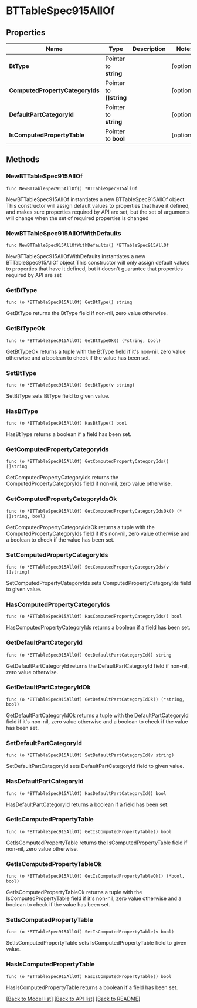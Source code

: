 # BTTableSpec915AllOf

## Properties

Name | Type | Description | Notes
------------ | ------------- | ------------- | -------------
**BtType** | Pointer to **string** |  | [optional] 
**ComputedPropertyCategoryIds** | Pointer to **[]string** |  | [optional] 
**DefaultPartCategoryId** | Pointer to **string** |  | [optional] 
**IsComputedPropertyTable** | Pointer to **bool** |  | [optional] 

## Methods

### NewBTTableSpec915AllOf

`func NewBTTableSpec915AllOf() *BTTableSpec915AllOf`

NewBTTableSpec915AllOf instantiates a new BTTableSpec915AllOf object
This constructor will assign default values to properties that have it defined,
and makes sure properties required by API are set, but the set of arguments
will change when the set of required properties is changed

### NewBTTableSpec915AllOfWithDefaults

`func NewBTTableSpec915AllOfWithDefaults() *BTTableSpec915AllOf`

NewBTTableSpec915AllOfWithDefaults instantiates a new BTTableSpec915AllOf object
This constructor will only assign default values to properties that have it defined,
but it doesn't guarantee that properties required by API are set

### GetBtType

`func (o *BTTableSpec915AllOf) GetBtType() string`

GetBtType returns the BtType field if non-nil, zero value otherwise.

### GetBtTypeOk

`func (o *BTTableSpec915AllOf) GetBtTypeOk() (*string, bool)`

GetBtTypeOk returns a tuple with the BtType field if it's non-nil, zero value otherwise
and a boolean to check if the value has been set.

### SetBtType

`func (o *BTTableSpec915AllOf) SetBtType(v string)`

SetBtType sets BtType field to given value.

### HasBtType

`func (o *BTTableSpec915AllOf) HasBtType() bool`

HasBtType returns a boolean if a field has been set.

### GetComputedPropertyCategoryIds

`func (o *BTTableSpec915AllOf) GetComputedPropertyCategoryIds() []string`

GetComputedPropertyCategoryIds returns the ComputedPropertyCategoryIds field if non-nil, zero value otherwise.

### GetComputedPropertyCategoryIdsOk

`func (o *BTTableSpec915AllOf) GetComputedPropertyCategoryIdsOk() (*[]string, bool)`

GetComputedPropertyCategoryIdsOk returns a tuple with the ComputedPropertyCategoryIds field if it's non-nil, zero value otherwise
and a boolean to check if the value has been set.

### SetComputedPropertyCategoryIds

`func (o *BTTableSpec915AllOf) SetComputedPropertyCategoryIds(v []string)`

SetComputedPropertyCategoryIds sets ComputedPropertyCategoryIds field to given value.

### HasComputedPropertyCategoryIds

`func (o *BTTableSpec915AllOf) HasComputedPropertyCategoryIds() bool`

HasComputedPropertyCategoryIds returns a boolean if a field has been set.

### GetDefaultPartCategoryId

`func (o *BTTableSpec915AllOf) GetDefaultPartCategoryId() string`

GetDefaultPartCategoryId returns the DefaultPartCategoryId field if non-nil, zero value otherwise.

### GetDefaultPartCategoryIdOk

`func (o *BTTableSpec915AllOf) GetDefaultPartCategoryIdOk() (*string, bool)`

GetDefaultPartCategoryIdOk returns a tuple with the DefaultPartCategoryId field if it's non-nil, zero value otherwise
and a boolean to check if the value has been set.

### SetDefaultPartCategoryId

`func (o *BTTableSpec915AllOf) SetDefaultPartCategoryId(v string)`

SetDefaultPartCategoryId sets DefaultPartCategoryId field to given value.

### HasDefaultPartCategoryId

`func (o *BTTableSpec915AllOf) HasDefaultPartCategoryId() bool`

HasDefaultPartCategoryId returns a boolean if a field has been set.

### GetIsComputedPropertyTable

`func (o *BTTableSpec915AllOf) GetIsComputedPropertyTable() bool`

GetIsComputedPropertyTable returns the IsComputedPropertyTable field if non-nil, zero value otherwise.

### GetIsComputedPropertyTableOk

`func (o *BTTableSpec915AllOf) GetIsComputedPropertyTableOk() (*bool, bool)`

GetIsComputedPropertyTableOk returns a tuple with the IsComputedPropertyTable field if it's non-nil, zero value otherwise
and a boolean to check if the value has been set.

### SetIsComputedPropertyTable

`func (o *BTTableSpec915AllOf) SetIsComputedPropertyTable(v bool)`

SetIsComputedPropertyTable sets IsComputedPropertyTable field to given value.

### HasIsComputedPropertyTable

`func (o *BTTableSpec915AllOf) HasIsComputedPropertyTable() bool`

HasIsComputedPropertyTable returns a boolean if a field has been set.


[[Back to Model list]](../README.md#documentation-for-models) [[Back to API list]](../README.md#documentation-for-api-endpoints) [[Back to README]](../README.md)


